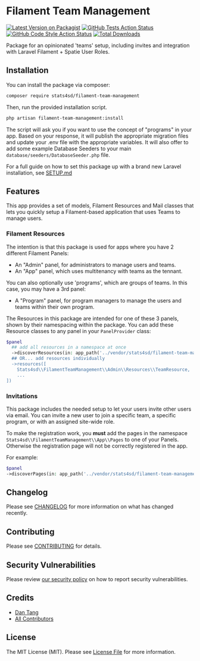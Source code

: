 # Filament Team Management

[![Latest Version on Packagist](https://img.shields.io/packagist/v/stats4sd/filament-team-management.svg?style=flat-square)](https://packagist.org/packages/stats4sd/filament-team-management)
[![GitHub Tests Action Status](https://img.shields.io/github/actions/workflow/status/stats4sd/filament-team-management/run-tests.yml?branch=main&label=tests&style=flat-square)](https://github.com/stats4sd/filament-team-management/actions?query=workflow%3Arun-tests+branch%3Amain)
[![GitHub Code Style Action Status](https://img.shields.io/github/actions/workflow/status/stats4sd/filament-team-management/fix-php-code-styling.yml?branch=main&label=code%20style&style=flat-square)](https://github.com/stats4sd/filament-team-management/actions?query=workflow%3A"Fix+PHP+code+styling"+branch%3Amain)
[![Total Downloads](https://img.shields.io/packagist/dt/stats4sd/filament-team-management.svg?style=flat-square)](https://packagist.org/packages/stats4sd/filament-team-management)

Package for an opinionated 'teams' setup, including invites and integration with Laravel Filament + Spatie User Roles.


## Installation

You can install the package via composer:

```bash
composer require stats4sd/filament-team-management
```

Then, run the provided installation script. 

```bash
php artisan filament-team-management:install
```

The script will ask you if you want to use the concept of "programs" in your app. Based on your response, it will publish the appropriate migration files and update your .env file with the appropriate variables. It will also offer to add some example Database Seeders to your main `database/seeders/DatabaseSeeder.php` file. 

For a full guide on how to set this package up with a brand new Laravel installation, see [SETUP.md](SETUP.md)


## Features

This app provides a set of models, Filament Resources and Mail classes that lets you quickly setup a Filament-based application that uses Teams to manage users. 


### Filament Resources

The intention is that this package is used for apps where you have 2 different Filament Panels: 

- An "Admin" panel, for administrators to manage users and teams.
- An "App" panel, which uses multitenancy with teams as the tennant.

You can also optionally use 'programs', which are groups of teams. In this case, you may have a 3rd panel:

- A "Program" panel, for program managers to manage the users and teams within their own program.

The Resources in this package are intended for one of these 3 panels, shown by their namespacing within the package. You can add these Resource classes to any panel in your `PanelProvider` class:

```php
$panel
  ## add all resources in a namespace at once
  ->discoverResources(in: app_path('../vendor/stats4sd/filament-team-management/src/Filament/Admin/Resources'), for: 'Stats4sd\\FilamentTeamManagement\\Admin\\Resources)
  ## OR... add resources individually
  ->resources([
    Stats4sd\\FilamentTeamManagement\\Admin\\Resources\\TeamResource,
    ...
])
```

### Invitations

This package includes the needed setup to let your users invite other users via email. You can invite a new user to join a specific team, a specific program, or with an assigned site-wide role.  

To make the registration work, you **must** add the pages in the namespace `Stats4sd\\FilamentTeamManagement\\App\\Pages` to one of your Panels. Otherwise the registration page will not be correctly registered in the app. 

For example: 

```php
$panel
->discoverPages(in: app_path('../vendor/stats4sd/filament-team-management/src/Filament/App/Pages'), for: 'Stats4sd\\FilamentTeamManagement\\Filament\\App\\Pages')
```



## Changelog

Please see [CHANGELOG](CHANGELOG.md) for more information on what has changed recently.

## Contributing

Please see [CONTRIBUTING](.github/CONTRIBUTING.md) for details.

## Security Vulnerabilities

Please review [our security policy](../../security/policy) on how to report security vulnerabilities.

## Credits

- [Dan Tang](https://github.com/stats4sd)
- [All Contributors](../../contributors)

## License

The MIT License (MIT). Please see [License File](LICENSE.md) for more information.
